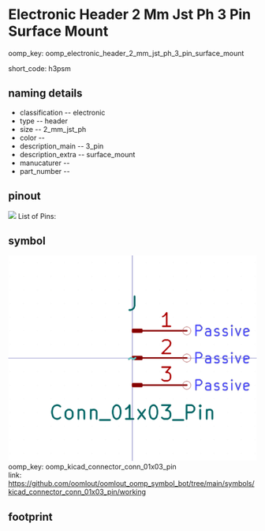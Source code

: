 # Electronic Header 2 Mm Jst Ph 3 Pin Surface Mount
oomp_key: oomp_electronic_header_2_mm_jst_ph_3_pin_surface_mount  

short_code: h3psm
## naming details
* classification -- electronic
* type -- header
* size -- 2_mm_jst_ph
* color -- 
* description_main -- 3_pin
* description_extra -- surface_mount
* manucaturer -- 
* part_number -- 
## pinout
![](working_pinout_600.png)
List of Pins:

## symbol

![](symbol/0/working/working_600.png)  
oomp_key: oomp_kicad_connector_conn_01x03_pin  
link: https://github.com/oomlout/oomlout_oomp_symbol_bot/tree/main/symbols/kicad_connector_conn_01x03_pin/working  


## footprint
